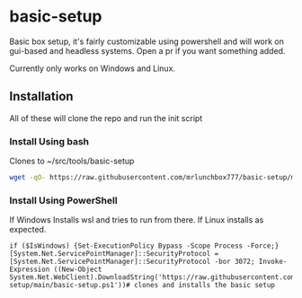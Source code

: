 # basic-setup

Basic box setup, it's fairly customizable using powershell and will work on gui-based and headless systems. Open a pr if you want something added.

Currently only works on Windows and Linux.

## Installation

All of these will clone the repo and run the init script

### Install Using bash

Clones to ~/src/tools/basic-setup

```bash
wget -qO- https://raw.githubusercontent.com/mrlunchbox777/basic-setup/main/basic-setup.sh | sh
```

### Install Using PowerShell

If Windows Installs wsl and tries to run from there. If Linux installs as expected.

```pwsh
if ($IsWindows) {Set-ExecutionPolicy Bypass -Scope Process -Force;} [System.Net.ServicePointManager]::SecurityProtocol = [System.Net.ServicePointManager]::SecurityProtocol -bor 3072; Invoke-Expression ((New-Object System.Net.WebClient).DownloadString('https://raw.githubusercontent.com/mrlunchbox777/basic-setup/main/basic-setup.ps1'))# clones and installs the basic setup
```
